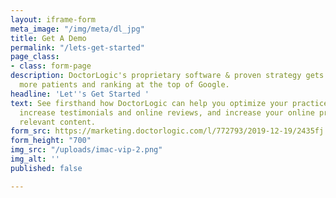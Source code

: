 ```yaml
---
layout: iframe-form
meta_image: "/img/meta/dl_jpg"
title: Get A Demo
permalink: "/lets-get-started"
page_class:
- class: form-page
description: DoctorLogic's proprietary software & proven strategy gets you found by
  more patients and ranking at the top of Google.
headline: 'Let''s Get Started '
text: See firsthand how DoctorLogic can help you optimize your practice’s website,
  increase testimonials and online reviews, and increase your online presence with
  relevant content.
form_src: https://marketing.doctorlogic.com/l/772793/2019-12-19/2435fj
form_height: "700"
img_src: "/uploads/imac-vip-2.png"
img_alt: ''
published: false

---
```

